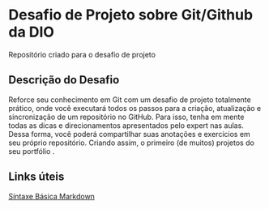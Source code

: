 # Desafio de Projeto sobre Git/Github da DIO
Repositório criado para o desafio de projeto



## Descrição do Desafio

Reforce seu conhecimento em Git com um desafio de projeto totalmente prático, onde você executará todos os passos para a criação, atualização e sincronização de um repositório no GitHub. Para isso, tenha em mente todas as dicas e direcionamentos apresentados pelo expert nas aulas. Dessa forma, você poderá compartilhar suas anotações e exercícios em seu próprio repositório. Criando assim, o primeiro (de muitos) projetos do seu portfólio .

## Links úteis
[Síntaxe Básica Markdown](https://www.markdownguide.org/basic-syntax/)
